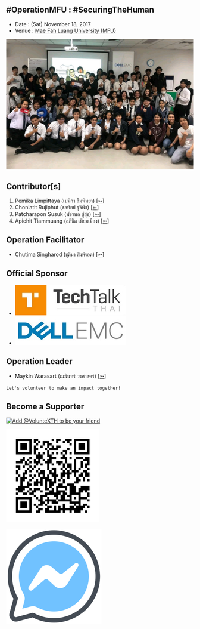 ## #OperationMFU : #SecuringTheHuman

+ Date : (Sat) November 18, 2017
+ Venue : [Mae Fah Luang University (MFU)](https://www.mfu.ac.th/)

[![](/OperationMFU/Group.jpg "#OperationMFU")](https://www.facebook.com/hashtag/OperationMFU)

## Contributor[s]
1. Pemika Limpittaya (เปมิกา ลิ้มพิทยา) [[➳](https://www.facebook.com/tourlek.fisho)]
1. Chonlatit Rujiphut (ชลทิตย์ รุจิพืช) [[➳](https://www.facebook.com/Tsunakun27)]
1. Patcharapon Susuk (พัชรพล สู่สุข) [[➳](https://www.facebook.com/Forestwick)]
1. Apichit Tiammuang (อภิชิต เทียมเมือง) [[➳](https://www.facebook.com/zer0kan)]

## Operation Facilitator
+ Chutima Singharod (ชุติมา สิงห์รอด) [[➳](https://www.facebook.com/parnziizaa)]

## Official Sponsor
+ [![](/OperationMFU/TechTalkThai.jpg "TechTalkThai - ศูนย์รวมข่าว Enterprise IT ออนไลน์แห่งแรกในประเทศไทย")](https://www.techtalkthai.com/)
+ [![](/OperationMFU/DellEMC_298.jpg "Digital Transformation - IT & Workforce Solutions")](https://www.delltechnologies.com/)

## Operation Leader
+ Maykin Warasart (เมฆินทร์ วรศาสตร์) [[➳](http://mk.in.th)]

```markdown
Let's volunteer to make an impact together!
```

## Become a Supporter

[![](https://scdn.line-apps.com/n/line_add_friends/btn/en.png "Add @VolunteXTH to be your friend")](https://lin.ee/cnIgUj4)

[![](/@VolunteXTH.png "Add @VolunteXTH to be your friend")](https://line.me/R/ti/p/@voluntex)

[![](/fb-m.png "Talk to us via FB messenger")](https://m.me/VolunteXTH)